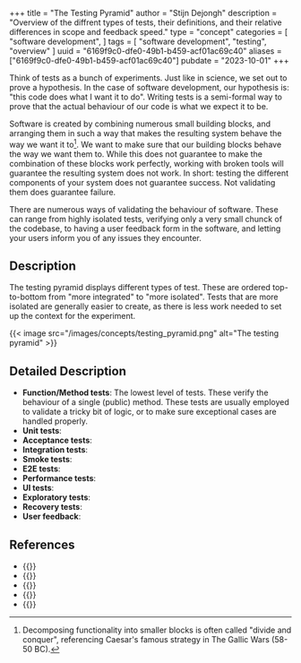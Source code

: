 +++
title = "The Testing Pyramid"
author = "Stijn Dejongh"
description = "Overview of the diffrent types of tests, their definitions, and their relative differences in scope and feedback speed."
type = "concept"
categories = [
    "software development",
]
tags = [
    "software development", "testing", "overview"
]
uuid = "6169f9c0-dfe0-49b1-b459-acf01ac69c40"
aliases = ["6169f9c0-dfe0-49b1-b459-acf01ac69c40"]
pubdate = "2023-10-01"
+++

Think of tests as a bunch of experiments. Just like in science, we set out to prove a hypothesis. In the case of software development, our
hypothesis is: "this code does what I want it to do". Writing tests is a semi-formal way to prove that the actual behaviour of our code is what
we expect it to be.

Software is created by combining numerous small building blocks, and arranging them in such a way that makes the resulting system behave the way
we want it to[^1]. We want to make sure that our building blocks behave the way we want them to. While this does not guarantee to make the
combination of these blocks work perfectly, working with broken tools will guarantee the resulting system does not work.
In short: testing the different components of your system does not guarantee success. Not validating them does guarantee failure.

There are numerous ways of validating the behaviour of software. These can range from highly isolated tests, verifying only a very small chunck
of the codebase, to having a user feedback form in the software, and letting your users inform you of any issues they encounter.

## Description

The testing pyramid displays different types of test. These are ordered top-to-bottom from "more integrated" to "more isolated".
Tests that are more isolated are generally easier to create, as there is less work needed to set up the context for the experiment.

{{< image src="/images/concepts/testing_pyramid.png" alt="The testing pyramid" >}}

## Detailed Description

* **Function/Method tests**: The lowest level of tests. These verify the behaviour of a single (public) method. These tests are usually employed 
  to validate a tricky bit of logic, or to make sure exceptional cases are handled properly.
* **Unit tests**:
* **Acceptance tests**:
* **Integration tests**:
* **Smoke tests**:
* **E2E tests**:
* **Performance tests**:
* **UI tests**:
* **Exploratory tests**:
* **Recovery tests**:
* **User feedback**:

## References

* {{<reference author="Fowler, M."
  year="2018"
  title="The Practical Test Pyramid"
  site="MartinFowler.com"
  link="https://martinfowler.com/articles/practical-test-pyramid.html" >}}
* {{<reference author="Cohn, M."
  year="2010"
  title="Succeeding with Agile: Software Development Using Scrum"
  isbn="0321579364"
  publisher="Addison-Wesley"
  link="https://www.goodreads.com/en/book/show/6707987-succeeding-with-agile" >}}
* {{<reference author="Kaner, C.; Bach, J.; Pettichord, B."
  year="2001"
  title="Lessons Learned in Software Testing: A Context-Driven Approach"
  isbn="9780471081128"
  publisher="Wiley"
  link="https://www.oreilly.com/library/view/lessons-learned-in/9780471081128/" >}}
* {{<reference author="Beck, K. & Andres, C."
  year="2004"
  title="Extreme Programming Explained: Embrace Change"
  isbn="9780321278654"
  publisher="Addison-Wesley"
  link="https://www.goodreads.com/book/show/67833.Extreme_Programming_Explained" >}}
* {{<reference author="SE Daily podcast"
  year="2019"
  title="Facebook Engineering Process with Kent Beck"
  site="Software Engineer Daily"
  link="https://softwareengineeringdaily.com/2019/08/28/facebook-engineering-process-with-kent-beck" >}}


[^1]: Decomposing functionality into smaller blocks is often called "divide and conquer", referencing Caesar's famous strategy in The Gallic 
Wars (58-50 BC).